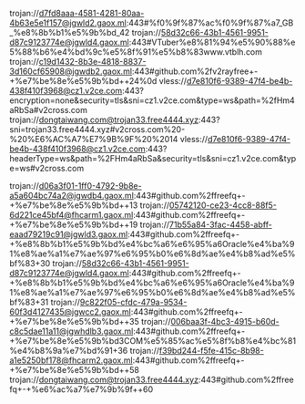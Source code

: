 trojan://d7fd8aaa-4581-4281-80aa-4b63e5e1f157@jgwld2.gaox.ml:443#%f0%9f%87%ac%f0%9f%87%a7_GB_%e8%8b%b1%e5%9b%bd_42
trojan://58d32c66-43b1-4561-9951-d87c9123774e@jgwld4.gaox.ml:443#VTuber%e8%81%94%e5%90%88%e5%88%b6%e4%bd%9c%e5%8f%91%e5%b8%83www.vtblh.com
trojan://c19d1432-8b3e-4818-8837-3d160cf65908@jgwdb2.gaox.ml:443#github.com%2fv2rayfree+-+%e7%be%8e%e5%9b%bd++24%0d
vless://d7e810f6-9389-47f4-be4b-438f410f3968@cz1.v2ce.com:443?encryption=none&security=tls&sni=cz1.v2ce.com&type=ws&path=%2fHm4aRbSa#v2cross.com
trojan://dongtaiwang.com@trojan33.free4444.xyz:443?sni=trojan33.free4444.xyz#v2cross.com%20-%20%E6%AC%A7%E7%9B%9F%20%2014
vless://d7e810f6-9389-47f4-be4b-438f410f3968@cz1.v2ce.com:443?headerType=ws&path=%2FHm4aRbSa&security=tls&sni=cz1.v2ce.com&type=ws#v2cross.com

trojan://d06a3f01-1ff0-4792-9b8e-a5a604bc74a2@jgwdb4.gaox.ml:443#github.com%2ffreefq+-+%e7%be%8e%e5%9b%bd++13
trojan://05742120-ce23-4cc8-88f5-6d221ce45bf4@fhcarm1.gaox.ml:443#github.com%2ffreefq+-+%e7%be%8e%e5%9b%bd++19
trojan://71b55a84-3fac-4458-abff-eaad79219c91@jgwld3.gaox.ml:443#github.com%2ffreefq+-+%e8%8b%b1%e5%9b%bd%e4%bc%a6%e6%95%a6Oracle%e4%ba%91%e8%ae%a1%e7%ae%97%e6%95%b0%e6%8d%ae%e4%b8%ad%e5%bf%83+30
trojan://58d32c66-43b1-4561-9951-d87c9123774e@jgwld4.gaox.ml:443#github.com%2ffreefq+-+%e8%8b%b1%e5%9b%bd%e4%bc%a6%e6%95%a6Oracle%e4%ba%91%e8%ae%a1%e7%ae%97%e6%95%b0%e6%8d%ae%e4%b8%ad%e5%bf%83+31
trojan://9c822f05-cfdc-479a-9534-60f3d4127435@jgwcc2.gaox.ml:443#github.com%2ffreefq+-+%e7%be%8e%e5%9b%bd++35
trojan://006baa3f-4bc3-4915-b60d-c8c5dae11a11@jgwhdlb3.gaox.ml:443#github.com%2ffreefq+-+%e7%be%8e%e5%9b%bd3COM%e5%85%ac%e5%8f%b8%e4%bc%81%e4%b8%9a%e7%bd%91+36
trojan://f39bd244-f5fe-415c-8b98-a1e5250bf178@fhcarm2.gaox.ml:443#github.com%2ffreefq+-+%e7%be%8e%e5%9b%bd++58
trojan://dongtaiwang.com@trojan33.free4444.xyz:443#github.com%2ffreefq+-+%e6%ac%a7%e7%9b%9f++60
